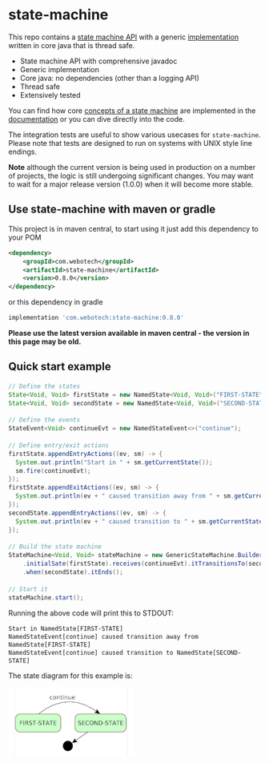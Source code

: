 # state-machine

This repo contains a [state machine API](src/main/java/com/webotech/statemachine/api) with a generic
[implementation](src/main/java/com/webotech/statemachine/GenericStateMachine.java) written in core
java that is thread safe.

- State machine API with comprehensive javadoc
- Generic implementation
- Core java: no dependencies (other than a logging API)
- Thread safe
- Extensively tested

You can find how core [concepts of a state machine](docs/01-intro.md) are implemented in the
[documentation](docs/02-implementation.md) or you can dive directly into the code.

The integration tests are useful to show various usecases for `state-machine`. Please note that
tests are designed to run on systems with UNIX style line endings.

**Note** although the current version is being used in production on a number of projects, the logic
is still undergoing significant changes. You may want to wait for a major release version (1.0.0)
when it will become more stable.

## Use state-machine with maven or gradle

This project is in maven central, to start using it just add this dependency to your POM

```xml
<dependency>
    <groupId>com.webotech</groupId>
    <artifactId>state-machine</artifactId>
    <version>0.8.0</version>
</dependency>
```

or this dependency in gradle

```groovy
implementation 'com.webotech:state-machine:0.8.0'
```

**Please use the latest version available in maven central - the version in this page may be old.**

## Quick start example

```java
// Define the states
State<Void, Void> firstState = new NamedState<Void, Void>("FIRST-STATE");
State<Void, Void> secondState = new NamedState<Void, Void>("SECOND-STATE");

// Define the events
StateEvent<Void> continueEvt = new NamedStateEvent<>("continue");

// Define entry/exit actions
firstState.appendEntryActions((ev, sm) -> {
  System.out.println("Start in " + sm.getCurrentState());
  sm.fire(continueEvt);
});
firstState.appendExitActions((ev, sm) -> {
  System.out.println(ev + " caused transition away from " + sm.getCurrentState());
});
secondState.appendEntryActions((ev, sm) -> {
  System.out.println(ev + " caused transition to " + sm.getCurrentState());
});

// Build the state machine
StateMachine<Void, Void> stateMachine = new GenericStateMachine.Builder<Void, Void>().build()
    .initialSate(firstState).receives(continueEvt).itTransitionsTo(secondState)
    .when(secondState).itEnds();

// Start it
stateMachine.start();
```

Running the above code will print this to STDOUT:

```
Start in NamedState[FIRST-STATE]
NamedStateEvent[continue] caused transition away from NamedState[FIRST-STATE]
NamedStateEvent[continue] caused transition to NamedState[SECOND-STATE]
```

The state diagram for this example is:

![](docs/media/Quick_start_diagram.png)
